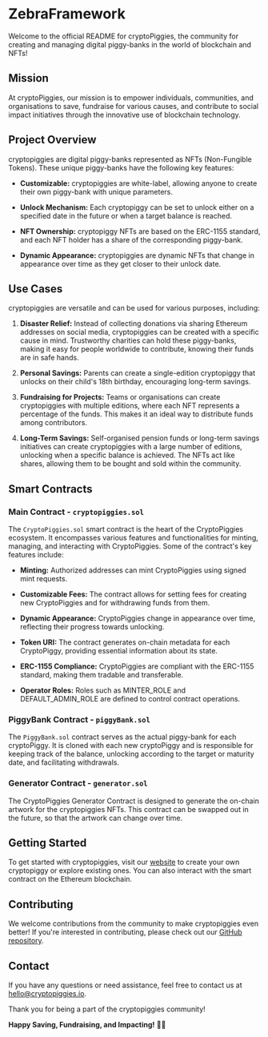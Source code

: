 # ZebraFramework

Welcome to the official README for cryptoPiggies, the community for creating and managing digital piggy-banks in the world of blockchain and NFTs!

## Mission

At cryptoPiggies, our mission is to empower individuals, communities, and organisations to save, fundraise for various causes, and contribute to social impact initiatives through the innovative use of blockchain technology.

## Project Overview

cryptopiggies are digital piggy-banks represented as NFTs (Non-Fungible Tokens). These unique piggy-banks have the following key features:

- **Customizable:** cryptopiggies are white-label, allowing anyone to create their own piggy-bank with unique parameters.

- **Unlock Mechanism:** Each cryptopiggy can be set to unlock either on a specified date in the future or when a target balance is reached.

- **NFT Ownership:** cryptopiggy NFTs are based on the ERC-1155 standard, and each NFT holder has a share of the corresponding piggy-bank.

- **Dynamic Appearance:** cryptopiggies are dynamic NFTs that change in appearance over time as they get closer to their unlock date.

## Use Cases

cryptopiggies are versatile and can be used for various purposes, including:

1. **Disaster Relief:** Instead of collecting donations via sharing Ethereum addresses on social media, cryptopiggies can be created with a specific cause in mind. Trustworthy charities can hold these piggy-banks, making it easy for people worldwide to contribute, knowing their funds are in safe hands.

2. **Personal Savings:** Parents can create a single-edition cryptopiggy that unlocks on their child's 18th birthday, encouraging long-term savings.

3. **Fundraising for Projects:** Teams or organisations can create cryptopiggies with multiple editions, where each NFT represents a percentage of the funds. This makes it an ideal way to distribute funds among contributors.

4. **Long-Term Savings:** Self-organised pension funds or long-term savings initiatives can create cryptopiggies with a large number of editions, unlocking when a specific balance is achieved. The NFTs act like shares, allowing them to be bought and sold within the community.

## Smart Contracts

### Main Contract - `cryptopiggies.sol`

The `CryptoPiggies.sol` smart contract is the heart of the CryptoPiggies ecosystem. It encompasses various features and functionalities for minting, managing, and interacting with CryptoPiggies. Some of the contract's key features include:

- **Minting:** Authorized addresses can mint CryptoPiggies using signed mint requests.

- **Customizable Fees:** The contract allows for setting fees for creating new CryptoPiggies and for withdrawing funds from them.

- **Dynamic Appearance:** CryptoPiggies change in appearance over time, reflecting their progress towards unlocking.

- **Token URI:** The contract generates on-chain metadata for each CryptoPiggy, providing essential information about its state.

- **ERC-1155 Compliance:** CryptoPiggies are compliant with the ERC-1155 standard, making them tradable and transferable.

- **Operator Roles:** Roles such as MINTER_ROLE and DEFAULT_ADMIN_ROLE are defined to control contract operations.

### PiggyBank Contract - `piggyBank.sol`

The `PiggyBank.sol` contract serves as the actual piggy-bank for each cryptoPiggy. It is cloned with each new cryptoPiggy and is responsible for keeping track of the balance, unlocking according to the target or maturity date, and facilitating withdrawals. 


### Generator Contract - `generator.sol`

The CryptoPiggies Generator Contract is designed to generate the on-chain artwork for the cryptopiggies NFTs. This contract can be swapped out in the future, so that the artwork can change over time. 

## Getting Started

To get started with cryptopiggies, visit our [website](https://cryptopiggies.io/) to create your own cryptopiggy or explore existing ones. You can also interact with the smart contract on the Ethereum blockchain.

## Contributing

We welcome contributions from the community to make cryptopiggies even better! If you're interested in contributing, please check out our [GitHub repository](https://github.com/qedric/piggies-contract).

## Contact

If you have any questions or need assistance, feel free to contact us at [hello@cryptopiggies.io](mailto:hello@cryptopiggies.io).

Thank you for being a part of the cryptopiggies community!

**Happy Saving, Fundraising, and Impacting!** 🐷🚀
